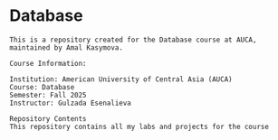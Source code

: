 # Database
  
    This is a repository created for the Database course at AUCA, maintained by Amal Kasymova.
  
    Course Information: 
  
    Institution: American University of Central Asia (AUCA)
    Course: Database 
    Semester: Fall 2025
    Instructor: Gulzada Esenalieva
  
    Repository Contents
    This repository contains all my labs and projects for the course

